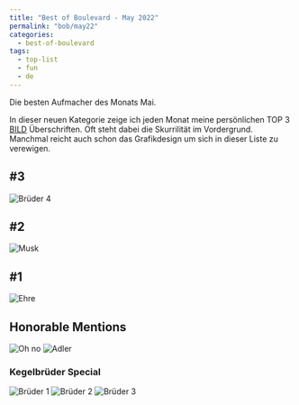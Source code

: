 ```yaml
---
title: "Best of Boulevard - May 2022"
permalink: "bob/may22"
categories:
  - best-of-boulevard
tags:
  - top-list
  - fun
  - de
---
```


Die besten Aufmacher des Monats Mai.

In dieser neuen Kategorie zeige ich jeden Monat meine persönlichen TOP 3 [BILD](https://www.bild.de/) Überschriften.
Oft steht dabei die Skurrilität im Vordergrund.
Manchmal reicht auch schon das Grafikdesign um sich in dieser Liste zu verewigen.


## #3
![Brüder 4](../assets/images/bob/05-2022/kegelbrothers_4.jpg)


## #2
![Musk](../assets/images/bob/05-2022/musk.jpg)


## #1
![Ehre](../assets/images/bob/05-2022/ehre.jpg)


## Honorable Mentions
![Oh no](../assets/images/bob/05-2022/bibi.jpg)
![Adler](../assets/images/bob/05-2022/atilla.jpg)


### Kegelbrüder Special
![Brüder 1](../assets/images/bob/05-2022/kegelbrothers_1.jpg)
![Brüder 2](../assets/images/bob/05-2022/kegelbrothers_2.jpg)
![Brüder 3](../assets/images/bob/05-2022/kegelbrothers_3.jpg)

